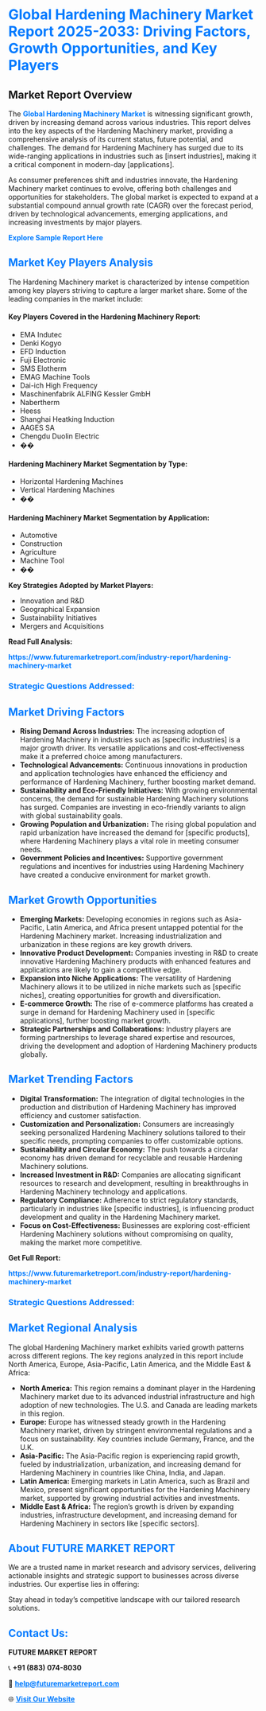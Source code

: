 <h1 style="color: #007BFF;">Global Hardening Machinery Market Report 2025-2033: Driving Factors, Growth Opportunities, and Key Players</h1>

<section id="overview">
<h2>Market Report Overview</h2>
<p>The <a href="https://www.futuremarketreport.com/industry-report/hardening-machinery-market" style="color: #007BFF; text-decoration: none;"><strong>Global Hardening Machinery Market</strong></a> is witnessing significant growth, driven by increasing demand across various industries. This report delves into the key aspects of the Hardening Machinery market, providing a comprehensive analysis of its current status, future potential, and challenges. The demand for Hardening Machinery has surged due to its wide-ranging applications in industries such as [insert industries], making it a critical component in modern-day [applications].</p>
<p>As consumer preferences shift and industries innovate, the Hardening Machinery market continues to evolve, offering both challenges and opportunities for stakeholders. The global market is expected to expand at a substantial compound annual growth rate (CAGR) over the forecast period, driven by technological advancements, emerging applications, and increasing investments by major players.</p>
</section>

<section id="overview">
<p><a href="https://www.futuremarketreport.com/request-sample/reportId=117377" style="color: #007BFF; text-decoration: none;"><strong>Explore Sample Report Here</strong></a></p>
</section>

<section id="key-players">
<h2 style="color: #007BFF;">Market Key Players Analysis</h2>
<p>The Hardening Machinery market is characterized by intense competition among key players striving to capture a larger market share. Some of the leading companies in the market include:</p>
<h4>Key Players Covered in the Hardening Machinery Report:</h4>
<ul><li>EMA Indutec</li><li>Denki Kogyo</li><li>EFD Induction</li><li>Fuji Electronic</li><li>SMS Elotherm</li><li>EMAG Machine Tools</li><li>Dai-ich High Frequency</li><li>Maschinenfabrik ALFING Kessler GmbH</li><li>Nabertherm</li><li>Heess</li><li>Shanghai Heatking Induction</li><li>AAGES SA</li><li>Chengdu Duolin Electric</li><li>��</li></ul>
<h4>Hardening Machinery Market Segmentation by Type:</h4>
<ul><li>Horizontal Hardening Machines</li><li>Vertical Hardening Machines</li><li>��</li></ul>

<h4>Hardening Machinery Market Segmentation by Application:</h4>
<ul><li>Automotive</li><li>Construction</li><li>Agriculture</li><li>Machine Tool</li><li>��</li></ul>
<p><strong>Key Strategies Adopted by Market Players:</strong></p>
<ul>
<li>Innovation and R&D</li>
<li>Geographical Expansion</li>
<li>Sustainability Initiatives</li>
<li>Mergers and Acquisitions</li>
</ul>
</section>

<section>
<p><strong>Read Full Analysis: </strong></p><a href="https://www.futuremarketreport.com/industry-report/hardening-machinery-market" style="color: #007BFF; text-decoration: none;"><strong>https://www.futuremarketreport.com/industry-report/hardening-machinery-market</strong></a>
<h3 style="color: #007BFF;">Strategic Questions Addressed:</h3>
</section>

<section id="driving-factors">
<h2 style="color: #007BFF;">Market Driving Factors</h2>
<ul>
<li><strong>Rising Demand Across Industries:</strong> The increasing adoption of Hardening Machinery in industries such as [specific industries] is a major growth driver. Its versatile applications and cost-effectiveness make it a preferred choice among manufacturers.</li>
<li><strong>Technological Advancements:</strong> Continuous innovations in production and application technologies have enhanced the efficiency and performance of Hardening Machinery, further boosting market demand.</li>
<li><strong>Sustainability and Eco-Friendly Initiatives:</strong> With growing environmental concerns, the demand for sustainable Hardening Machinery solutions has surged. Companies are investing in eco-friendly variants to align with global sustainability goals.</li>
<li><strong>Growing Population and Urbanization:</strong> The rising global population and rapid urbanization have increased the demand for [specific products], where Hardening Machinery plays a vital role in meeting consumer needs.</li>
<li><strong>Government Policies and Incentives:</strong> Supportive government regulations and incentives for industries using Hardening Machinery have created a conducive environment for market growth.</li>
</ul>
</section>

<section id="growth-opportunities">
<h2 style="color: #007BFF;">Market Growth Opportunities</h2>
<ul>
<li><strong>Emerging Markets:</strong> Developing economies in regions such as Asia-Pacific, Latin America, and Africa present untapped potential for the Hardening Machinery market. Increasing industrialization and urbanization in these regions are key growth drivers.</li>
<li><strong>Innovative Product Development:</strong> Companies investing in R&D to create innovative Hardening Machinery products with enhanced features and applications are likely to gain a competitive edge.</li>
<li><strong>Expansion into Niche Applications:</strong> The versatility of Hardening Machinery allows it to be utilized in niche markets such as [specific niches], creating opportunities for growth and diversification.</li>
<li><strong>E-commerce Growth:</strong> The rise of e-commerce platforms has created a surge in demand for Hardening Machinery used in [specific applications], further boosting market growth.</li>
<li><strong>Strategic Partnerships and Collaborations:</strong> Industry players are forming partnerships to leverage shared expertise and resources, driving the development and adoption of Hardening Machinery products globally.</li>
</ul>
</section>

<section id="trending-factors">
<h2 style="color: #007BFF;">Market Trending Factors</h2>
<ul>
<li><strong>Digital Transformation:</strong> The integration of digital technologies in the production and distribution of Hardening Machinery has improved efficiency and customer satisfaction.</li>
<li><strong>Customization and Personalization:</strong> Consumers are increasingly seeking personalized Hardening Machinery solutions tailored to their specific needs, prompting companies to offer customizable options.</li>
<li><strong>Sustainability and Circular Economy:</strong> The push towards a circular economy has driven demand for recyclable and reusable Hardening Machinery solutions.</li>
<li><strong>Increased Investment in R&D:</strong> Companies are allocating significant resources to research and development, resulting in breakthroughs in Hardening Machinery technology and applications.</li>
<li><strong>Regulatory Compliance:</strong> Adherence to strict regulatory standards, particularly in industries like [specific industries], is influencing product development and quality in the Hardening Machinery market.</li>
<li><strong>Focus on Cost-Effectiveness:</strong> Businesses are exploring cost-efficient Hardening Machinery solutions without compromising on quality, making the market more competitive.</li>
</ul>
</section>

<section>
<p><strong>Get Full Report: </strong></p><a href="https://www.futuremarketreport.com/industry-report/hardening-machinery-market" style="color: #007BFF; text-decoration: none;"><strong>https://www.futuremarketreport.com/industry-report/hardening-machinery-market</strong></a>
<h3 style="color: #007BFF;">Strategic Questions Addressed:</h3>
</section>


<section id="regional-analysis">
<h2 style="color: #007BFF;">Market Regional Analysis</h2>
<p>The global Hardening Machinery market exhibits varied growth patterns across different regions. The key regions analyzed in this report include North America, Europe, Asia-Pacific, Latin America, and the Middle East & Africa:</p>
<ul>
<li><strong>North America:</strong> This region remains a dominant player in the Hardening Machinery market due to its advanced industrial infrastructure and high adoption of new technologies. The U.S. and Canada are leading markets in this region.</li>
<li><strong>Europe:</strong> Europe has witnessed steady growth in the Hardening Machinery market, driven by stringent environmental regulations and a focus on sustainability. Key countries include Germany, France, and the U.K.</li>
<li><strong>Asia-Pacific:</strong> The Asia-Pacific region is experiencing rapid growth, fueled by industrialization, urbanization, and increasing demand for Hardening Machinery in countries like China, India, and Japan.</li>
<li><strong>Latin America:</strong> Emerging markets in Latin America, such as Brazil and Mexico, present significant opportunities for the Hardening Machinery market, supported by growing industrial activities and investments.</li>
<li><strong>Middle East & Africa:</strong> The region’s growth is driven by expanding industries, infrastructure development, and increasing demand for Hardening Machinery in sectors like [specific sectors].</li>
</ul>
</section>

<footer>
<h2 style="color: #007BFF;">About FUTURE MARKET REPORT</h2>
<p>We are a trusted name in market research and advisory services, delivering actionable insights and strategic support to businesses across diverse industries. Our expertise lies in offering:</p>

<p>Stay ahead in today’s competitive landscape with our tailored research solutions.</p>

<h2 style="color: #007BFF;">Contact Us:</h2>
<p><strong>FUTURE MARKET REPORT</strong></p>
<p>📞 <strong>+91 (883) 074-8030</strong></p>
<p>📧 <strong><a href="mailto:help@futuremarketreport.com" style="color: #007BFF;">help@futuremarketreport.com</a></strong></p>
<p>🌐 <strong><a href="https://www.futuremarketreport.com/" style="color: #007BFF;">Visit Our Website</a></strong></p>
</footer>